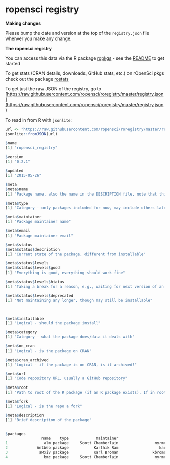 ropensci registry
===============

__Making changes__

Please bump the date and version at the top of the `registry.json` file whenver you make any change.

__The ropensci registry__

You can access this data via the R package [ropkgs](https://github.com/ropensci/ropkgs) - see the [README](https://github.com/ropensci/ropkgs#installation) to get started

To get stats (CRAN details, downloads, GitHub stats, etc.) on rOpenSci pkgs check out the package [rostats](https://github.com/ropensci/rostats)

To get just the raw JSON of the registry, go to [https://raw.githubusercontent.com/ropensci/roregistry/master/registry.json](https://raw.githubusercontent.com/ropensci/roregistry/master/registry.json)

To read in from R with `jsonlite`:

```r
url <- "https://raw.githubusercontent.com/ropensci/roregistry/master/registry.json"
jsonlite::fromJSON(url)
```

```r
$name
[1] "ropensci_registry"

$version
[1] "0.2.1"

$updated
[1] "2015-05-26"

$meta
$meta$name
[1] "Package name, also the name in the DESCRIPTION file, note that this may be different from the GitHub repo name"

$meta$type
[1] "Category - only packages included for now, may include others later"

$meta$maintainer
[1] "Package maintainer name"

$meta$email
[1] "Package maintainer email"

$meta$status
$meta$status$description
[1] "Current state of the package, different from installable"

$meta$status$levels
$meta$status$levels$good
[1] "Everything is good, everything should work fine"

$meta$status$levels$hiatus
[1] "Taking a break for a reason, e.g., waiting for next version of an API"

$meta$status$levels$deprecated
[1] "Not maintaining any longer, though may still be installable"



$meta$installable
[1] "Logical - should the package install"

$meta$category
[1] "Category - what the package does/data it deals with"

$meta$on_cran
[1] "Logical - is the package on CRAN"

$meta$cran_archived
[1] "Logical - if the package is on CRAN, is it archived?"

$meta$url
[1] "Code repository URL, usually a GitHub repository"

$meta$root
[1] "Path to root of the R package (if an R package exists). If in root of repo, then zero length string"

$meta$fork
[1] "Logical - is the repo a fork"

$meta$description
[1] "Brief description of the package"


$packages
                name    type            maintainer                                  email     status
1                alm package     Scott Chamberlain                myrmecocystus@gmail.com       good
2             AntWeb package           Karthik Ram                  karthik.ram@gmail.com       good
3              aRxiv package           Karl Broman               kbroman@biostat.wisc.edu       good
4                bmc package     Scott Chamberlain                myrmecocystus@gmail.com       good
```
